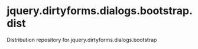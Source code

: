 # jquery.dirtyforms.dialogs.bootstrap.dist
Distribution repository for jquery.dirtyforms.dialogs.bootstrap
